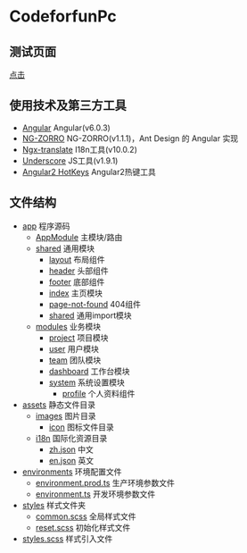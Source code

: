 # CodeforfunPc

## 测试页面

[点击](http://test.codeforfun.cn/index)

## 使用技术及第三方工具

- [Angular](https://angular.io/) Angular(v6.0.3)
- [NG-ZORRO](https://ng.ant.design/docs/introduce/zh) NG-ZORRO(v1.1.1)，Ant Design 的 Angular 实现
- [Ngx-translate](https://github.com/ngx-translate/core) I18n工具(v10.0.2)
- [Underscore](https://underscorejs.org/) JS工具(v1.9.1)
- [Angular2 HotKeys](https://github.com/brtnshrdr/angular2-hotkeys) Angular2热键工具

## 文件结构

- [app](src/app) 程序源码
  - [AppModule](src/app/app.module.ts) 主模块/路由
  - [shared](src/app/shared) 通用模块
    - [layout](src/app/shared/layout) 布局组件
    - [header](src/app/shared/header) 头部组件
    - [footer](src/app/shared/footer) 底部组件
    - [index](src/app/shared/index) 主页模块
    - [page-not-found](src/app/shared/page-not-found) 404组件
    - [shared](src/app/shared/shared) 通用import模块
  - [modules](src/app/modules) 业务模块
    - [project](src/app/modules/project) 项目模块
    - [user](src/app/modules/user) 用户模块
    - [team](src/app/modules/team) 团队模块
    - [dashboard](src/app/modules/dashboard) 工作台模块
    - [system](src/app/modules/system) 系统设置模块
      - [profile](src/app/modules/system/profile) 个人资料组件
- [assets](src/assets) 静态文件目录
  - [images](src/assets/images) 图片目录
    - [icon](src/assets/images/icon) 图标文件目录 
  - [i18n](src/assets/i18n) 国际化资源目录
    - [zh.json](src/assets/i18n/zh.json) 中文
    - [en.json](src/assets/i18n/en.json) 英文
- [environments](src/environments) 环境配置文件
  - [environment.prod.ts](src/environments/environment.prod.ts) 生产环境参数文件
  - [environment.ts](src/environments/environment.ts) 开发环境参数文件
- [styles](src/styles) 样式文件夹
  - [common.scss](src/styles/common.scss) 全局样式文件
  - [reset.scss](src/styles/reset.scss) 初始化样式文件
- [styles.scss](src/styles.scss) 样式引入文件


